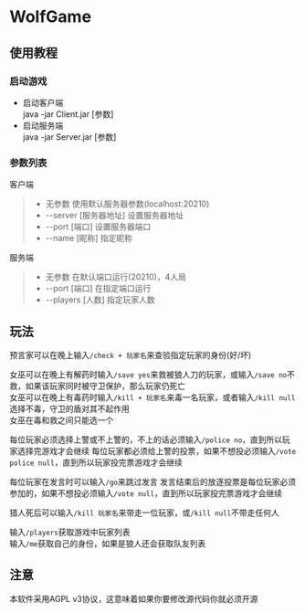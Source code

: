 # WolfGame
## 使用教程
### 启动游戏
* 启动客户端  
java -jar Client.jar [参数]  
* 启动服务端  
java -jar Server.jar [参数] 

### 参数列表  

客户端
> * 无参数 使用默认服务器参数(localhost:20210)
> * --server [服务器地址] 设置服务器地址
> * --port [端口] 设置服务器端口
> * --name [昵称] 指定昵称
  
服务端
> * 无参数 在默认端口运行(20210)，4人局
> * --port [端口] 在指定端口运行
> * --players [人数] 指定玩家人数

## 玩法
预言家可以在晚上输入`/check + 玩家名`来查验指定玩家的身份(好/坏)

女巫可以在晚上有解药时输入`/save yes`来救被狼人刀的玩家，或输入`/save no`不救，如果该玩家同时被守卫保护，那么玩家仍死亡   
女巫可以在晚上有毒药时输入`/kill + 玩家名`来毒一名玩家，或者输入`/kill null`选择不毒，守卫的盾对其不起作用  
女巫在毒和救之间只能选一个  

每位玩家必须选择上警或不上警的，不上的话必须输入`/police no`，直到所以玩家选择完游戏才会继续
每位玩家都必须给上警的投票，如果不想投必须输入`/vote police null`，直到所以玩家投完票游戏才会继续

每位玩家在发言时可以输入`/go`来跳过发言
发言结束后的放逐投票是每位玩家必须参加的，如果不想投必须输入`/vote null`，直到所以玩家投完票游戏才会继续

猎人死后可以输入`/kill 玩家名`来带走一位玩家，或`/kill null`不带走任何人

输入`/players`获取游戏中玩家列表  
输入`/me`获取自己的身份，如果是狼人还会获取队友列表

## 注意
本软件采用AGPL v3协议，这意味着如果你要修改源代码你就必须开源